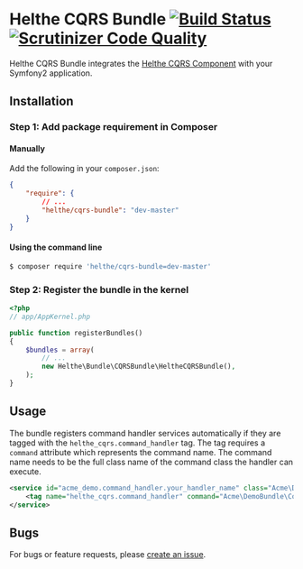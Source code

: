 # Helthe CQRS Bundle [![Build Status](https://travis-ci.org/helthe/CQRSBundle.png?branch=master)](https://travis-ci.org/helthe/CQRSBundle) [![Scrutinizer Code Quality](https://scrutinizer-ci.com/g/helthe/CQRSBundle/badges/quality-score.png?b=master)](https://scrutinizer-ci.com/g/helthe/CQRSBundle/?branch=master)

Helthe CQRS Bundle integrates the [Helthe CQRS Component](https://github.com/helthe/CQRS)
with your Symfony2 application.

## Installation

### Step 1: Add package requirement in Composer

#### Manually

Add the following in your `composer.json`:

```json
{
    "require": {
        // ...
        "helthe/cqrs-bundle": "dev-master"
    }
}
```

#### Using the command line

```bash
$ composer require 'helthe/cqrs-bundle=dev-master'
```

### Step 2: Register the bundle in the kernel

```php
<?php
// app/AppKernel.php

public function registerBundles()
{
    $bundles = array(
        // ...
        new Helthe\Bundle\CQRSBundle\HeltheCQRSBundle(),
    );
}
```

## Usage

The bundle registers command handler services automatically if they are tagged with the `helthe_cqrs.command_handler` tag.
The tag requires a `command` attribute which represents the command name. The command name needs to be the full class name
of the command class the handler can execute.

```xml
<service id="acme_demo.command_handler.your_handler_name" class="Acme\DemoBundle\CommandHandler\AcmeCommandHandler">
    <tag name="helthe_cqrs.command_handler" command="Acme\DemoBundle\Command\AcmeCommand" />
</service>
```

## Bugs

For bugs or feature requests, please [create an issue](https://github.com/helthe/CQRSBundle/issues/new).
